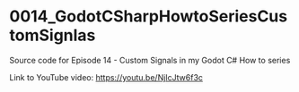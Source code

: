 # 0014_GodotCSharpHowtoSeriesCustomSignlas
Source code for Episode 14 - Custom Signals in my Godot C# How to series

Link to YouTube video: https://youtu.be/NjIcJtw6f3c

